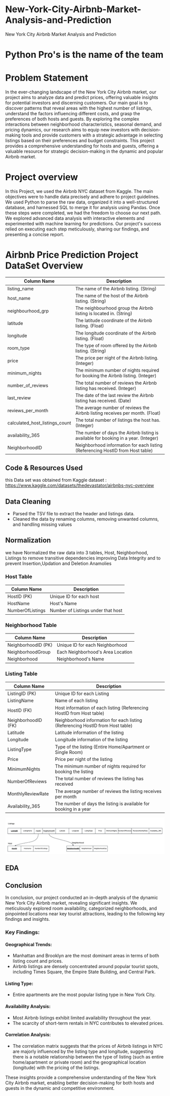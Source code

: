 # New-York-City-Airbnb-Market-Analysis-and-Prediction
New York City Airbnb Market Analysis and Prediction
# Python Pro's is the name of the team
# Problem Statement

In the ever-changing landscape of the New York City Airbnb market, our project aims to analyze data and predict prices,
offering valuable insights for potential investors and discerning customers. Our main goal is to discover patterns that reveal
areas with the highest number of listings, understand the factors influencing different costs, and grasp the preferences of both
hosts and guests. By exploring the complex interactions between neighborhood characteristics, seasonal demand, and pricing
dynamics, our research aims to equip new investors with decision-making tools and provide customers with a strategic
advantage in selecting listings based on their preferences and budget constraints. This project provides a comprehensive
understanding for hosts and guests, offering a valuable resource for strategic decision-making in the dynamic and popular
Airbnb market.

# Project overview
In this Project, we used the Airbnb NYC dataset from Kaggle. The main objectives were to handle data precisely and adhere to project guidelines. We used Python to parse the raw data, organized it into a well-structured database, and harnessed SQL to merge it for analysis using Pandas. Once these steps were completed, we had the freedom to choose our next path. We  explored advanced data analysis with interactive elements and experimented with machine learning for predictions. Our project's success relied on executing each step meticulously, sharing our findings, and presenting a concise report. 

# Airbnb Price Prediction Project DataSet Overview

| Column Name                       | Description                                            |
|-----------------------------------|--------------------------------------------------------|
| listing_name                      | The name of the Airbnb listing. (String)               |
| host_name                         | The name of the host of the Airbnb listing. (String)   |
| neighbourhood_grp                 | The neighbourhood group the Airbnb listing is located in. (String) |
| latitude                          | The latitude coordinate of the Airbnb listing. (Float) |
| longitude                         | The longitude coordinate of the Airbnb listing. (Float)|
| room_type                         | The type of room offered by the Airbnb listing. (String)|
| price                             | The price per night of the Airbnb listing. (Integer)   |
| minimum_nights                    | The minimum number of nights required for booking the Airbnb listing. (Integer) |
| number_of_reviews                 | The total number of reviews the Airbnb listing has received. (Integer)|
| last_review                       | The date of the last review the Airbnb listing has received. (Date)|
| reviews_per_month                 | The average number of reviews the Airbnb listing receives per month. (Float)|
| calculated_host_listings_count    | The total number of listings the host has. (Integer)   |
| availability_365                  | The number of days the Airbnb listing is available for booking in a year. (Integer)|
| NeighborhoodID                    | Neighborhood information for each listing (Referencing HostID from Host table)|

## Code & Resources Used
this Data set was obtained from Kaggle
dataset : https://www.kaggle.com/datasets/thedevastator/airbnbs-nyc-overview

## Data Cleaning

- Parsed the TSV file to extract the header and listings data.
- Cleaned the data by renaming columns, removing unwanted columns, and handling missing values

## Normalization
we have Normalized the raw data into 3 tables, Host, Neighborhood, Listings to remove transitive dependencies improving Data Integrity and to prevent Insertion,Updation and Deletion Anamolies

### Host Table
| Column Name         | Description                                   |
|---------------------|-----------------------------------------------|
| HostID (PK)         | Unique ID for each host                       |
| HostName            | Host's Name                                   |
| NumberOfListings    | Number of Listings under that host            |

### Neighborhood Table
| Column Name         | Description                                   |
|---------------------|-----------------------------------------------|
| NeighborhoodID (PK) | Unique ID for each Neighborhood               |
| NeighborhoodGroup   | Each Neighborhood's Area Location             |
| Neighborhood        | Neighborhood's Name                           |

### Listing Table
| Column Name          | Description                                                |
|----------------------|------------------------------------------------------------|
| ListingID (PK)       | Unique ID for each Listing                                  |
| ListingName          | Name of each listing                                        |
| HostID (FK)          | Host information of each listing (Referencing HostID from Host table) |
| NeighborhoodID (FK)  | Neighborhood information for each listing (Referencing HostID from Host table) |
| Latitude             | Latitude information of the listing                        |
| Longitude            | Longitude information of the listing                       |
| ListingType          | Type of the listing (Entire Home/Apartment or Single Room) |
| Price                | Price per night of the listing                              |
| MinimumNights        | The minimum number of nights required for booking the listing |
| NumberOfReviews      | The total number of reviews the listing has received        |
| MonthlyReviewRate    | The average number of reviews the listing receives per month|
| Availability_365     | The number of days the listing is available for booking in a year |


![image](relationschema.jpeg)


## EDA

## Conclusion

In conclusion, our project conducted an in-depth analysis of the dynamic New York City Airbnb market, revealing significant insights. We meticulously explored room availability, categorized neighborhoods, and pinpointed locations near key tourist attractions, leading to the following key findings and insights.

### Key Findings:

#### Geographical Trends:
- Manhattan and Brooklyn are the most dominant areas in terms of both listing count and prices.
- Airbnb listings are densely concentrated around popular tourist spots, including Times Square, the Empire State Building, and Central Park.

#### Listing Type:
- Entire apartments are the most popular listing type in New York City.

#### Availability Analysis:
- Most Airbnb listings exhibit limited availability throughout the year.
- The scarcity of short-term rentals in NYC contributes to elevated prices.

#### Correlation Analysis:
- The correlation matrix suggests that the prices of Airbnb listings in NYC are majorly influenced by the listing type and longitude, suggesting there is a notable relationship between the type of listing (such as entire home/apartment or private room) and the geographical location (longitude) with the pricing of the listings.

These insights provide a comprehensive understanding of the New York City Airbnb market, enabling better decision-making for both hosts and guests in the dynamic and competitive environment.

